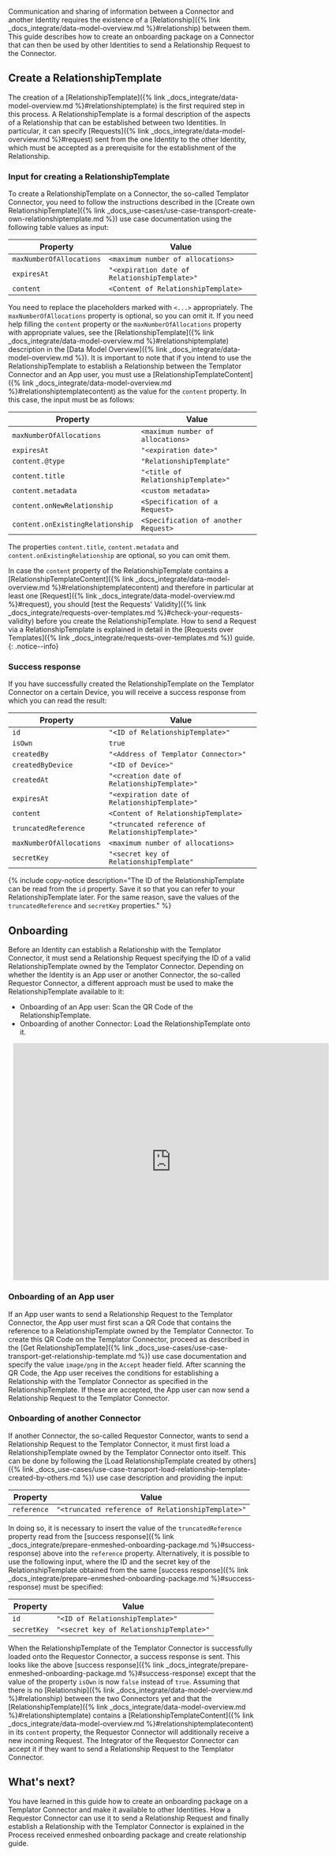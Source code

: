 Communication and sharing of information between a Connector and another Identity requires the existence of a [Relationship]({% link _docs_integrate/data-model-overview.md %}#relationship) between them. This guide describes how to create an onboarding package on a Connector that can then be used by other Identities to send a Relationship Request to the Connector.

## Create a RelationshipTemplate

The creation of a [RelationshipTemplate]({% link _docs_integrate/data-model-overview.md %}#relationshiptemplate) is the first required step in this process.
A RelationshipTemplate is a formal description of the aspects of a Relationship that can be established between two Identities. In particular, it can specify [Requests]({% link _docs_integrate/data-model-overview.md %}#request) sent from the one Identity to the other Identity, which must be accepted as a prerequisite for the establishment of the Relationship.

### Input for creating a RelationshipTemplate

To create a RelationshipTemplate on a Connector, the so-called Templator Connector, you need to follow the instructions described in the [Create own RelationshipTemplate]({% link _docs_use-cases/use-case-transport-create-own-relationshiptemplate.md %}) use case documentation using the following table values as input:

| Property                 | Value                                         |
| ------------------------ | --------------------------------------------- |
| `maxNumberOfAllocations` | `<maximum number of allocations>`             |
| `expiresAt`              | `"<expiration date of RelationshipTemplate>"` |
| `content`                | `<Content of RelationshipTemplate>`           |

You need to replace the placeholders marked with `<...>` appropriately. The `maxNumberOfAllocations` property is optional, so you can omit it. If you need help filling the `content` property or the `maxNumberOfAllocations` property with appropriate values, see the [RelationshipTemplate]({% link _docs_integrate/data-model-overview.md %}#relationshiptemplate) description in the [Data Model Overview]({% link _docs_integrate/data-model-overview.md %}). It is important to note that if you intend to use the RelationshipTemplate to establish a Relationship between the Templator Connector and an App user, you must use a [RelationshipTemplateContent]({% link _docs_integrate/data-model-overview.md %}#relationshiptemplatecontent) as the value for the `content` property. In this case, the input must be as follows:

| Property                         | Value                                |
| -------------------------------- | ------------------------------------ |
| `maxNumberOfAllocations`         | `<maximum number of allocations>`    |
| `expiresAt`                      | `"<expiration date>"`                |
| `content.@type`                  | `"RelationshipTemplate"`             |
| `content.title`                  | `"<title of RelationshipTemplate>"`  |
| `content.metadata`               | `<custom metadata>`                  |
| `content.onNewRelationship`      | `<Specification of a Request>`       |
| `content.onExistingRelationship` | `<Specification of another Request>` |

The properties `content.title`, `content.metadata` and `content.onExistingRelationship` are optional, so you can omit them.

In case the `content` property of the RelationshipTemplate contains a [RelationshipTemplateContent]({% link _docs_integrate/data-model-overview.md %}#relationshiptemplatecontent) and therefore in particular at least one [Request]({% link _docs_integrate/data-model-overview.md %}#request), you should [test the Requests' Validity]({% link _docs_integrate/requests-over-templates.md %}#check-your-requests-validity) before you create the RelationshipTemplate. How to send a Request via a RelationshipTemplate is explained in detail in the [Requests over Templates]({% link _docs_integrate/requests-over-templates.md %}) guide.
{: .notice--info}

### Success response

If you have successfully created the RelationshipTemplate on the Templator Connector on a certain Device, you will receive a success response from which you can read the result:

| Property                 | Value                                             |
| ------------------------ | ------------------------------------------------- |
| `id`                     | `"<ID of RelationshipTemplate>"`                  |
| `isOwn`                  | `true`                                            |
| `createdBy`              | `"<Address of Templator Connector>"`              |
| `createdByDevice`        | `"<ID of Device>"`                                |
| `createdAt`              | `"<creation date of RelationshipTemplate>"`       |
| `expiresAt`              | `"<expiration date of RelationshipTemplate>"`     |
| `content`                | `<Content of RelationshipTemplate>`               |
| `truncatedReference`     | `"<truncated reference of RelationshipTemplate>"` |
| `maxNumberOfAllocations` | `<maximum number of allocations>`                 |
| `secretKey`              | `"<secret key of RelationshipTemplate"`           |

{% include copy-notice description="The ID of the RelationshipTemplate can be read from the `id` property. Save it so that you can refer to your RelationshipTemplate later. For the same reason, save the values of the `truncatedReference` and `secretKey` properties." %}

## Onboarding

Before an Identity can establish a Relationship with the Templator Connector, it must send a Relationship Request specifying the ID of a valid RelationshipTemplate owned by the Templator Connector. Depending on whether the Identity is an App user or another Connector, the so-called Requestor Connector, a different approach must be used to make the RelationshipTemplate available to it:

- Onboarding of an App user: Scan the QR Code of the RelationshipTemplate.
- Onboarding of another Connector: Load the RelationshipTemplate onto it.

<div style="width: 640px; height: 480px; margin: 10px; position: relative;"><iframe allowfullscreen frameborder="0" style="width:640px; height:480px" src="https://lucid.app/documents/embedded/d03afadd-af30-4b08-abd6-c8f3d05d42db" id="rW5NlwcVLvBH"></iframe></div>

### Onboarding of an App user

If an App user wants to send a Relationship Request to the Templator Connector, the App user must first scan a QR Code that contains the reference to a RelationshipTemplate owned by the Templator Connector. To create this QR Code on the Templator Connector, proceed as described in the [Get RelationshipTemplate]({% link _docs_use-cases/use-case-transport-get-relationship-template.md %}) use case documentation and specify the value `image/png` in the `Accept` header field. After scanning the QR Code, the App user receives the conditions for establishing a Relationship with the Templator Connector as specified in the RelationshipTemplate. If these are accepted, the App user can now send a Relationship Request to the Templator Connector.

### Onboarding of another Connector

If another Connector, the so-called Requestor Connector, wants to send a Relationship Request to the Templator Connector, it must first load a RelationshipTemplate owned by the Templator Connector onto itself. This can be done by following the [Load RelationshipTemplate created by others]({% link _docs_use-cases/use-case-transport-load-relationship-template-created-by-others.md %}) use case description and providing the input:

| Property    | Value                                             |
| ----------- | ------------------------------------------------- |
| `reference` | `"<truncated reference of RelationshipTemplate>"` |

In doing so, it is necessary to insert the value of the `truncatedReference` property read from the [success response]({% link _docs_integrate/prepare-enmeshed-onboarding-package.md %}#success-response) above into the `reference` property. Alternatively, it is possible to use the following input, where the ID and the secret key of the RelationshipTemplate obtained from the same [success response]({% link _docs_integrate/prepare-enmeshed-onboarding-package.md %}#success-response) must be specified:

| Property    | Value                                    |
| ----------- | ---------------------------------------- |
| `id`        | `"<ID of RelationshipTemplate>"`         |
| `secretKey` | `"<secret key of RelationshipTemplate>"` |

When the RelationshipTemplate of the Templator Connector is successfully loaded onto the Requestor Connector, a success response is sent. This looks like the above [success response]({% link _docs_integrate/prepare-enmeshed-onboarding-package.md %}#success-response) except that the value of the property `isOwn` is now `false` instead of `true`. Assuming that there is no [Relationship]({% link _docs_integrate/data-model-overview.md %}#relationship) between the two Connectors yet and that the [RelationshipTemplate]({% link _docs_integrate/data-model-overview.md %}#relationshiptemplate) contains a [RelationshipTemplateContent]({% link _docs_integrate/data-model-overview.md %}#relationshiptemplatecontent) in its `content` property, the Requestor Connector will additionally receive a new incoming Request. The Integrator of the Requestor Connector can accept it if they want to send a Relationship Request to the Templator Connector.

## What's next?

You have learned in this guide how to create an onboarding package on a Templator Connector and make it available to other Identities. How a Requestor Connector can use it to send a Relationship Request and finally establish a Relationship with the Templator Connector is explained in the Process received enmeshed onboarding package and create relationship guide.

<!--- TODO: insert link to "Process received enmeshed onboarding package and create relationship" --->
